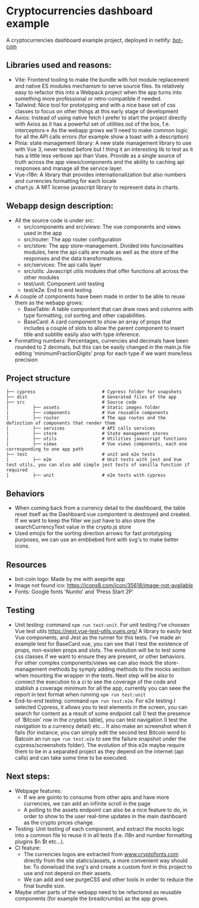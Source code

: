 # Cryptocurrencies dashboard example

A cryptocurrencies dashboard example project, deployed in netlify:
[bot-coin](https://www.arturo-galan.com)

## Libraries used and reasons:
- Vite: Frontend tooling to make the bundle with hot module replacement and native ES modules mechanism to serve source files. Its relatively easy to refactor this into a Webpack project when the app turns into something more professional or retro-compatible if needed.
- Tailwind: Nice tool for prototyping and with a nice base set of css classes to focus on other things at this early stage of development
- Axios: Instead of using native fetch I prefer to start the project directly with Axios as it has a powerful set of utilities out of the box, f.e. interceptors-> As the webapp grows we'll need to make common logic for all the API calls errors (for example show a toast with a description)
- Pinia: state management library: A new state management library to use with Vue 3, never tested before but I thing it an interesting lib to test as it has a little less verbose api than Vuex. Provide as a single source of truth across the app views/components and the ability to caching api responses and manage all the service layer.
- Vue-i18n: A library that provides internationalization but also numbers and currencies formatting for each locale
- chart.js: A MIT license javascript library to represent data in charts.

## Webapp design description:
- All the source code is under src:
  - src/components and src/views: The vue components and views used in the app
  - src/router: The app router configuration
  - src/store: The app store-management. Divided into funcionalities modules, here the api calls are made as well as the store of the responses and the data transformations.
  - src/services: The api calls layer
  - src/utils: Javascript utils modules that offer functions all across the other modules
  - test/unit: Component unit testing
  - test/e2e: End to end testing
- A couple of components have been made in order to be able to reuse them as the webapp grows:
  - BaseTable: A table compontent that can draw rows and columns with type formatting, col sorting and other capabilities.
  - BaseCard: A card component to show an array of props that includes a couple of slots to allow the parent component to insert title and subtitle easily also with type inference.
- Formatting numbers: Percentages, currencies and decimals have been rounded to 2 decimals, but this can be easily changed in the main.js file editing 'minimumFractionDigits' prop for each type if we want more/less precision

## Project structure
```
├── cypress                         # Cypress folder for snapshots
├── dist                            # Generated files of the app
├── src                             # Source code
|         ├── assets                # Static images folder
|         ├── components            # Vue reusable components
|         ├── router                # The app routes and the definition of components that render them
|         ├── services              # API calls services
|         ├── store                 # State management stores
|         ├── utils                 # Utilities javascript functions
|         ├── views                 # Vue views components, each one corresponding to one app path
├── test                            # unit and e2e tests
|         ├── e2e                   # Unit tests with jest and Vue test utils, you can also add simple jest tests of vanilla function if required
|         ├── unit                  # e2e tests with cypress

```
## Behaviors
- When coming back from a currency detail to the dashboard, the table reset itself as the Dashboard.vue compontent is destroyed and created. If we want to keep the filter we just have to also store the searchCurrencyText value in the crypto.js store
- Used emojis for the sorting direction arrows for fast prototyping purposes, we can use an embbebed font with svg's to make better icons.

## Resources
- bot-coin logo: Made by me with aseprite app
- Image not found ico: https://icons8.com/icon/35618/image-not-available
- Fonts: Google fonts 'Nunito' and 'Press Start 2P'
## Testing
- Unit testing: command `npm run test:unit`. For unit testing I've choosen Vue test utils https://next.vue-test-utils.vuejs.org/ A library to easily test Vue components, and Jest as the runner for this tests. I've made an example test for BaseCard.vue, you can see that I test the existence of props, non-existen props and slots. The evolution will be to test some css classes if we want to ensure they are present, or other behaviors. For other complex components/views we can also mock the store-management methods by symply adding methods to the mocks section when mounting the wrapper in the tests. Next step will be also to connect the execution to a ci to see the coverage of the code and stablish a coverage minimum for all the app, currently you can seee the report in text format when running `npm run test:unit`
- End-to-end testing: command `npm run test:e2e`. For e2e testing I selected Cypress, it allows you to test elements in the screen, you can search for content as a result of some endpoint call (I test the presence of 'Bitcoin' row in the cryptos table), you can test navigation (I test the navigation to a currency detail) etc... It also make an screenshot when it fails (for instance, you can simply edit the second test Bitcoin word to Batcoin an run `npm run test:e2e` to see the failure snapshot under the cypress/screenshots folder). The evolution of this e2e maybe require them to be in a separated project as they depend on the internet (api calls) and can take some time to be executed.
## Next steps:
- Webpage features:
  - If we are gointo to consume from other apis and have more currencies, we can add an infinite scroll in the page
  - A polling to the assets endpoint can also be a nice feature to do, in order to show to the user real-time updates in the main dashboard as the crypto prices change.
- Testing: Unit testing of each component, and extract the mocks logic into a common file to reuse it in all tests (f.e. i18n and number formatting plugins $n $t etc...).
- CI feature:
  - The currencies logos are extracted from www.cryptofonts.com directly from the site statics/assets, a more convenient way should be: To donwload the svg's and create a custom font in this project to use and not depend on their assets.
  - We can add and see purgeCSS and other tools in order to reduce the final bundle size.
- Maybe other parts of the webapp need to be refactored as reusable components (for example the breadcrumbs) as the app grows.

